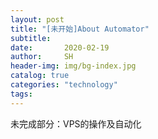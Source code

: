 ```yaml
---
layout: post
title: "[未开始]About Automator"
subtitle:   
date:       2020-02-19
author:     SH
header-img: img/bg-index.jpg
catalog: true
categories: "technology"
tags: 
---
```




未完成部分：VPS的操作及自动化